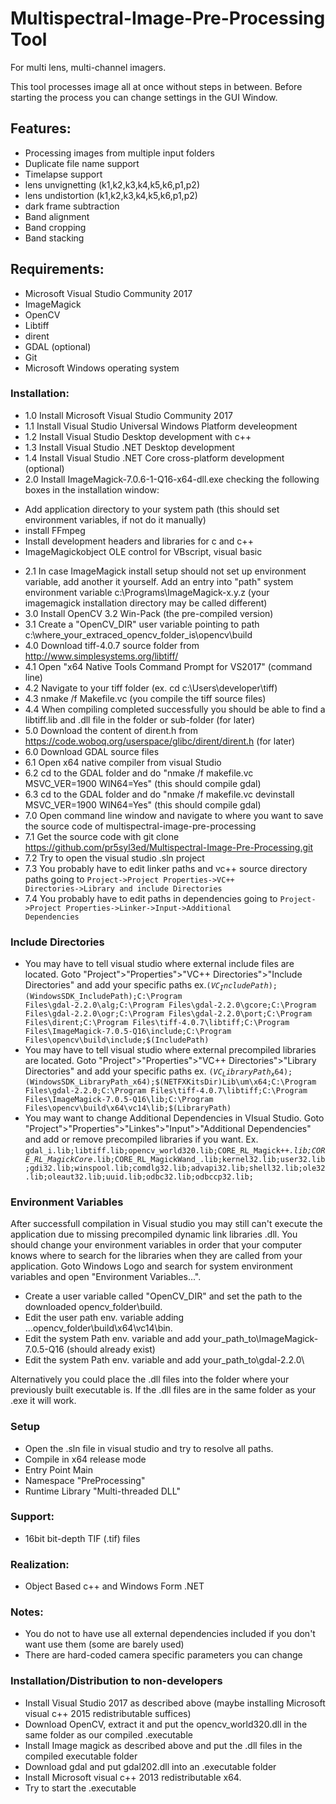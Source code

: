 # Multispectral-Image-Pre-Processing Tool
For multi lens, multi-channel imagers.

This tool processes image all at once without steps in between. Before starting the process you can change settings in the GUI Window.

## Features:
- Processing images from multiple input folders 
- Duplicate file name support
- Timelapse support
- lens unvignetting (k1,k2,k3,k4,k5,k6,p1,p2)
- lens undistortion (k1,k2,k3,k4,k5,k6,p1,p2)
- dark frame subtraction
- Band alignment
- Band cropping
- Band stacking

## Requirements:
- Microsoft Visual Studio Community 2017
- ImageMagick
- OpenCV
- Libtiff
- dirent
- GDAL (optional)
- Git
- Microsoft Windows operating system

### Installation:
- 1.0 Install Microsoft Visual Studio Community 2017
- 1.1 Install Visual Studio Universal Windows Platform develeopment
- 1.2 Install Visual Studio Desktop development with c++
- 1.3 Install Visual Studio .NET Desktop development
- 1.4 Install Visual Studio .NET Core cross-platform development (optional)
- 2.0 Install ImageMagick-7.0.6-1-Q16-x64-dll.exe checking the following boxes in the installation window:
* Add application directory to your system path (this should set environment variables, if not do it manually)
* install FFmpeg
* Install development headers and libraries for c and c++
* ImageMagickobject OLE control for VBscript, visual basic
- 2.1 In case ImageMagick install setup should not set up environment variable, add another it yourself. Add an entry into "path" system environment variable c:\Programs\ImageMagick-x.y.z (your imagemagick installation directory may be called different)
- 3.0 Install OpenCV 3.2 Win-Pack (the pre-compiled version)
- 3.1 Create a "OpenCV_DIR" user variable pointing to path c:\where_your_extraced_opencv_folder_is\opencv\build
- 4.0 Download tiff-4.0.7 source folder from http://www.simplesystems.org/libtiff/
- 4.1 Open "x64 Native Tools Command Prompt for VS2017" (command line)
- 4.2 Navigate to your tiff folder (ex. cd c:\Users\developer\tiff)
- 4.3 nmake /f Makefile.vc (you compile the tiff source files)
- 4.4 When compiling completed successfully you should be able to find a libtiff.lib and .dll file in the folder or sub-folder (for later)
- 5.0 Download the content of dirent.h from https://code.woboq.org/userspace/glibc/dirent/dirent.h (for later)
- 6.0 Download GDAL source files
- 6.1 Open x64 native compiler from visual Studio
- 6.2 cd to the GDAL folder and do "nmake /f makefile.vc MSVC_VER=1900 WIN64=Yes" (this should compile gdal)
- 6.3 cd to the GDAL folder and do "nmake /f makefile.vc devinstall MSVC_VER=1900 WIN64=Yes" (this should compile gdal)
- 7.0 Open command line window and navigate to where you want to save the source code of multispectral-image-pre-processing
- 7.1 Get the source code with git clone https://github.com/pr5syl3ed/Multispectral-Image-Pre-Processing.git
- 7.2 Try to open the visual studio .sln project
- 7.3 You probably have to edit linker paths and vc++ source directory paths going to <code>Project->Project Properties->VC++ Directories->Library and include Directories</code>
- 7.4 You probably have to edit paths in dependencies going to <code>Project->Project Properties->Linker->Input->Additional Dependencies</code>

### Include Directories
- You may have to tell visual studio where external include files are located. Goto "Project">"Properties">"VC++ Directories">"Include Directories" and add your specific paths ex.<code>$(VC_IncludePath);$(WindowsSDK_IncludePath);C:\Program Files\gdal-2.2.0\alg;C:\Program Files\gdal-2.2.0\gcore;C:\Program Files\gdal-2.2.0\ogr;C:\Program Files\gdal-2.2.0\port;C:\Program Files\dirent;C:\Program Files\tiff-4.0.7\libtiff;C:\Program Files\ImageMagick-7.0.5-Q16\include;C:\Program Files\opencv\build\include;$(IncludePath)</code>
- You may have to tell visual studio where external precompiled libraries are located. Goto "Project">"Properties">"VC++ Directories">"Library Directories" and add your specific paths ex. <code>$(VC_LibraryPath_x64);$(WindowsSDK_LibraryPath_x64);$(NETFXKitsDir)Lib\um\x64;C:\Program Files\gdal-2.2.0;C:\Program Files\tiff-4.0.7\libtiff;C:\Program Files\ImageMagick-7.0.5-Q16\lib;C:\Program Files\opencv\build\x64\vc14\lib;$(LibraryPath)</code>
- You may want to change Additional Dependencies in VIsual Studio. Goto "Project">"Properties">"Linkes">"Input">"Additional Dependencies" and add or remove precompiled libraries if you want. Ex. <code>gdal_i.lib;libtiff.lib;opencv_world320.lib;CORE_RL_Magick++_.lib;CORE_RL_MagickCore_.lib;CORE_RL_MagickWand_.lib;kernel32.lib;user32.lib;gdi32.lib;winspool.lib;comdlg32.lib;advapi32.lib;shell32.lib;ole32.lib;oleaut32.lib;uuid.lib;odbc32.lib;odbccp32.lib;</code>


### Environment Variables
After successfull compilation in Visual studio you may still can't execute the application due to missing precompiled dynamic link libraries .dll. You should change your environment variables in order that your computer knows where to search for the libraries when they are called from your application. Goto Windows Logo and search for system environment variables and open "Environment Variables...". 
- Create a user variable called "OpenCV_DIR" and set the path to the downloaded opencv_folder\build. 
- Edit the user path env. variable adding ...opencv_folder\build\x64\vc14\bin.
- Edit the system Path env. variable and add your_path_to\ImageMagick-7.0.5-Q16 (should already exist)
- Edit the system Path env. variable and add your_path_to\gdal-2.2.0\

Alternatively you could place the .dll files into the folder where your  previously built executable is. If the .dll files are in the same folder as your .exe it will work.

### Setup
- Open the .sln file in visual studio and try to resolve all paths.
- Compile in x64 release mode
- Entry Point Main
- Namespace "PreProcessing"
- Runtime Library "Multi-threaded DLL"

### Support:
- 16bit bit-depth TIF (.tif) files

### Realization:
- Object Based c++ and Windows Form .NET

### Notes:
- You do not to have use all external dependencies included if you don't want use them (some are barely used)
- There are hard-coded camera specific parameters you can change

### Installation/Distribution to non-developers
- Install Visual Studio 2017 as described above (maybe installing Microsoft visual c++ 2015 redistributable suffices)
- Download OpenCV, extract it and put the opencv_world320.dll in the same folder as our compiled .executable
- Install Image magick as described above and put the .dll files in the compiled executable folder
- Download gdal and put gdal202.dll into an .executable folder
- Install Microsoft visual c++ 2013 redistributable x64.
- Try to start the .executable


